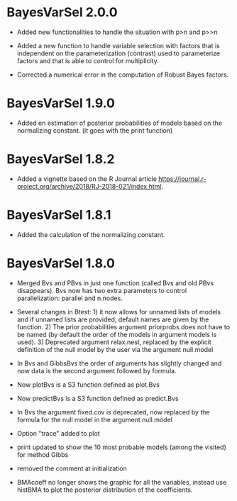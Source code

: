 # BayesVarSel 2.0.0

* Added new functionalities to handle the situation with p>n and p>>n

* Added a new function to handle variable selection with factors that is independent on the parameterization (contrast) used to parameterize factors and that is able to control for multiplicity.

* Corrected a numerical error in the computation of Robust Bayes factors.

# BayesVarSel 1.9.0

* Added en estimation of posterior probabilities of models based on the normalizing constant. 
(it goes with the print function)

# BayesVarSel 1.8.2

* Added a vignette based on the R Journal article https://journal.r-project.org/archive/2018/RJ-2018-021/index.html.

# BayesVarSel 1.8.1

* Added the calculation of the normalizing constant.

# BayesVarSel 1.8.0

* Merged Bvs and PBvs in just one function (called Bvs and old PBvs disappears). Bvs now has two extra parameters to control parallelization: parallel and n.nodes.

* Several changes in Btest: 1) it now allows for unnamed lists of models and if unnamed lists are provided, default names are given by the function. 2) The prior probabilities argument priorprobs does not have to be named (by default the order of the models in argument models is used). 3) Deprecated argument relax.nest, replaced by the explicit definition of the null model by the user via the argument null.model

* In Bvs and GibbsBvs the order of arguments has slightly changed and now data is the second argument followed by formula.

* Now plotBvs is a S3 function defined as plot.Bvs

* Now predictBvs is a S3 function defined as predict.Bvs

* In Bvs the argument fixed.cov is deprecated, now replaced by the formula for the null model in the argument null.model

* Option "trace" added to plot

* print updated to show the 10 most probable models (among the visited) for method Gibbs

* removed the comment at initialization

* BMAcoeff no longer shows the graphic for all the variables, instead use histBMA to plot the posterior distribution of the coefficients. 
